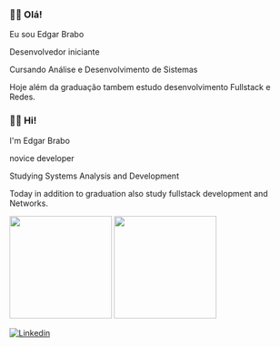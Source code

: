 ### 👨‍🦲 Olá!

Eu sou Edgar Brabo

Desenvolvedor iniciante

Cursando Análise e Desenvolvimento de Sistemas

Hoje além da graduação tambem estudo desenvolvimento Fullstack e Redes.

### 👨‍🦲 Hi!

I'm Edgar Brabo

novice developer

Studying Systems Analysis and Development

Today in addition to graduation also study fullstack development and Networks.


<div>
  
   <img height="180em" src="https://github-readme-stats.vercel.app/api?username=EdgarBrabo&show_icons=true&theme=tokyonight"/>
 <img height="180em" src="https://github-readme-stats.vercel.app/api/top-langs/?username=EdgarBrabo&layout=compact&theme=tokyonight"/>
  
</div>


[![Linkedin](https://img.shields.io/badge/LinkedIn-0077B5?style=for-the-badge&logo=linkedin&logoColor=white)](https://www.linkedin.com/in/edgar-brabo-73b15194/)
